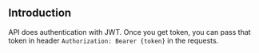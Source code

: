 ## Introduction

API does authentication with JWT. Once you get token, you can pass that token in header `Authorization: Bearer {token}`
in the requests.
